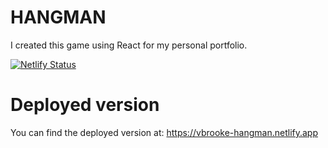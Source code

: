 # HANGMAN

I created this game using React for my personal portfolio.

[![Netlify Status](https://api.netlify.com/api/v1/badges/7843d31e-f204-4d33-80cc-bc9838bb1ba3/deploy-status)](https://app.netlify.com/sites/vbrooke-hangman/deploys)

# Deployed version

You can find the deployed version at:
https://vbrooke-hangman.netlify.app
